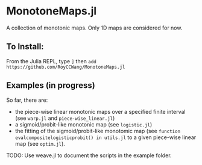 # MonotoneMaps.jl

A collection of monotonic maps. Only 1D maps are considered for now.

## To Install:
From the Julia REPL, type `]` then `add https://github.com/RoyCCWang/MonotoneMaps.jl`

## Examples (in progress)
So far, there are:
- the piece-wise linear monotonic maps over a specified finite interval (see `warp.jl` and `piece-wise_linear.jl`)
- a sigmoid/probit-like monotonic map (see `logistic.jl`)
- the fitting of the sigmoid/probit-like monotomic map (see `function evalcompositelogisticprobit() in utils.jl` to a given piece-wise linear map (see `optim.jl`).

TODO: Use weave.jl to document the scripts in the example folder.
